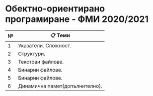# Обектно-ориентирано програмиране - ФМИ 2020/2021
 
|  №  | :clipboard: Теми                  |
| --- | ---                               |
| 1   | Указатели. Сложност.              |
| 2   | Структури.                        |
| 3   | Текстови файлове.                 |
| 4   | Бинарни файлове.                  |
| 5   | Бинарни файлове.                  |
| 6   | Динамична памет(допълнително).    |
